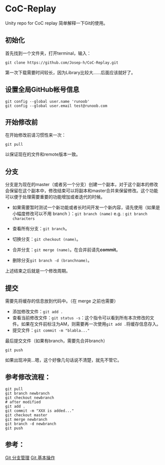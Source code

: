# CoC-Replay
Unity repo for CoC replay
简单解释一下Git的使用。

## 初始化

首先找到一个文件夹，打开terminal，输入：

```
git clone https://github.com/Josep-h/CoC-Replay.git
```

第一次下载需要时间较长，因为Library比较大……后面应该就好了。

## 设置全局GitHub帐号信息

```
git config --global user.name 'runoob'
git config --global user.email test@runoob.com
```

## 开始修改前

在开始修改前请习惯性来一次：

```
git pull
```

以保证现在的文件和remote版本一致。

## 分支

分支是为现在的master（或者另一个分支）创建一个副本，对于这个副本的修改会保留在这个副本中，修改结束可以将副本和master合并来保留修改。这个功能可以便于处理需要重要的功能增加或者迭代的时候。

- 如果需要暂时测试一个新功能或者长时间开发一个新内容，请先使用（如果是小幅度修改可以不用 branch ）：`git branch (name)`
    e.g. : `git branch characters`

- 查看所有分支：`git branch`。

- 切换分支：`git checkout (name)`。

- 合并分支：`git merge (name)`。在合并前请先**commit**。

- 删除分支`git branch -d (branchname)`。

上述结束之后就是一个修改周期。


## 提交

需要先将缓存的信息放到代码中。（在 merge 之前也需要）

- 添加修改文件：`git add .`
- 查看当前修改文件：`git status -s`：这个指令可以看到所有本次修改的文件。如果在文件前标注为AM，则需要再一次使用`git add .`将缓存信息存入。
- 提交文件：`git commit -m "blabla..."`

最后提交文件（如果有branch，需要先合并branch）

```
git push
```

如果出现冲突…嗯，这个好像几句话说不清楚，就先不管它。


## 参考修改流程：

```
git pull
git branch newbranch
git checkout newbranch
# after modified
git add .
git commit -m "XXX is added..."
git checkout master
git merge newbranch
git branch -d newbranch
git push
```

## 参考：

[Git 分支管理](https://www.runoob.com/git/git-branch.html)
[Git 基本操作](https://www.runoob.com/git/git-basic-operations.html)
